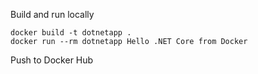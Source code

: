 Build and run locally

```console
docker build -t dotnetapp .
docker run --rm dotnetapp Hello .NET Core from Docker
```

Push to Docker Hub